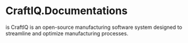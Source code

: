 # CraftIQ.Documentations
is CraftIQ is an open-source manufacturing software system designed to streamline and optimize manufacturing processes.
